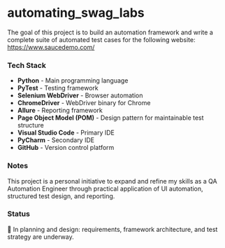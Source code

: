 # automating_swag_labs

The goal of this project is to build an automation framework and write a complete suite of automated test cases for the following website:  
<https://www.saucedemo.com/>

### Tech Stack

- **Python** - Main programming language  
- **PyTest** - Testing framework  
- **Selenium WebDriver** - Browser automation  
- **ChromeDriver** - WebDriver binary for Chrome  
- **Allure** - Reporting framework  
- **Page Object Model (POM)** - Design pattern for maintainable test structure  
- **Visual Studio Code** - Primary IDE  
- **PyCharm** - Secondary IDE  
- **GitHub** - Version control platform

### Notes

This project is a personal initiative to expand and refine my skills as a QA Automation Engineer through practical application of UI automation, structured test design, and reporting.

### Status

🚧 In planning and design: requirements, framework architecture, and test strategy are underway.
